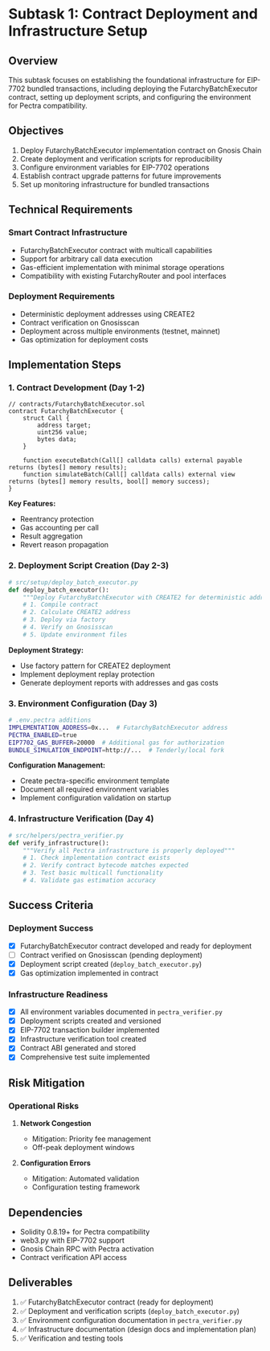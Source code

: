 # Subtask 1: Contract Deployment and Infrastructure Setup

## Overview
This subtask focuses on establishing the foundational infrastructure for EIP-7702 bundled transactions, including deploying the FutarchyBatchExecutor contract, setting up deployment scripts, and configuring the environment for Pectra compatibility.

## Objectives
1. Deploy FutarchyBatchExecutor implementation contract on Gnosis Chain
2. Create deployment and verification scripts for reproducibility
3. Configure environment variables for EIP-7702 operations
4. Establish contract upgrade patterns for future improvements
5. Set up monitoring infrastructure for bundled transactions

## Technical Requirements

### Smart Contract Infrastructure
- FutarchyBatchExecutor contract with multicall capabilities
- Support for arbitrary call data execution
- Gas-efficient implementation with minimal storage operations
- Compatibility with existing FutarchyRouter and pool interfaces

### Deployment Requirements
- Deterministic deployment addresses using CREATE2
- Contract verification on Gnosisscan
- Deployment across multiple environments (testnet, mainnet)
- Gas optimization for deployment costs

## Implementation Steps

### 1. Contract Development (Day 1-2)
```solidity
// contracts/FutarchyBatchExecutor.sol
contract FutarchyBatchExecutor {
    struct Call {
        address target;
        uint256 value;
        bytes data;
    }
    
    function executeBatch(Call[] calldata calls) external payable returns (bytes[] memory results);
    function simulateBatch(Call[] calldata calls) external view returns (bytes[] memory results, bool[] memory success);
}
```

**Key Features:**
- Reentrancy protection
- Gas accounting per call
- Result aggregation
- Revert reason propagation

### 2. Deployment Script Creation (Day 2-3)
```python
# src/setup/deploy_batch_executor.py
def deploy_batch_executor():
    """Deploy FutarchyBatchExecutor with CREATE2 for deterministic addresses"""
    # 1. Compile contract
    # 2. Calculate CREATE2 address
    # 3. Deploy via factory
    # 4. Verify on Gnosisscan
    # 5. Update environment files
```

**Deployment Strategy:**
- Use factory pattern for CREATE2 deployment
- Implement deployment replay protection
- Generate deployment reports with addresses and gas costs

### 3. Environment Configuration (Day 3)
```bash
# .env.pectra additions
IMPLEMENTATION_ADDRESS=0x...  # FutarchyBatchExecutor address
PECTRA_ENABLED=true
EIP7702_GAS_BUFFER=20000  # Additional gas for authorization
BUNDLE_SIMULATION_ENDPOINT=http://...  # Tenderly/local fork
```

**Configuration Management:**
- Create pectra-specific environment template
- Document all required environment variables
- Implement configuration validation on startup

### 4. Infrastructure Verification (Day 4)
```python
# src/helpers/pectra_verifier.py
def verify_infrastructure():
    """Verify all Pectra infrastructure is properly deployed"""
    # 1. Check implementation contract exists
    # 2. Verify contract bytecode matches expected
    # 3. Test basic multicall functionality
    # 4. Validate gas estimation accuracy
```



## Success Criteria

### Deployment Success
- [x] FutarchyBatchExecutor contract developed and ready for deployment
- [ ] Contract verified on Gnosisscan (pending deployment)
- [x] Deployment script created (`deploy_batch_executor.py`)
- [x] Gas optimization implemented in contract

### Infrastructure Readiness
- [x] All environment variables documented in `pectra_verifier.py`
- [x] Deployment scripts created and versioned
- [x] EIP-7702 transaction builder implemented
- [x] Infrastructure verification tool created
- [x] Contract ABI generated and stored
- [x] Comprehensive test suite implemented

## Risk Mitigation

### Operational Risks
1. **Network Congestion**
   - Mitigation: Priority fee management
   - Off-peak deployment windows

2. **Configuration Errors**
   - Mitigation: Automated validation
   - Configuration testing framework

## Dependencies
- Solidity 0.8.19+ for Pectra compatibility
- web3.py with EIP-7702 support
- Gnosis Chain RPC with Pectra activation
- Contract verification API access

## Deliverables
1. ✅ FutarchyBatchExecutor contract (ready for deployment)
2. ✅ Deployment and verification scripts (`deploy_batch_executor.py`)
3. ✅ Environment configuration documentation in `pectra_verifier.py`
4. ✅ Infrastructure documentation (design docs and implementation plan)
5. ✅ Verification and testing tools